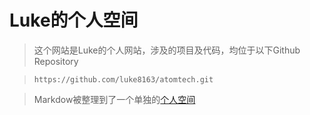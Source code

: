 # Luke的个人空间

> 这个网站是Luke的个人网站，涉及的项目及代码，均位于以下Github Repository

> `https://github.com/luke8163/atomtech.git`

> Markdow被整理到了一个单独的[个人空间](https://atomtech.store/)